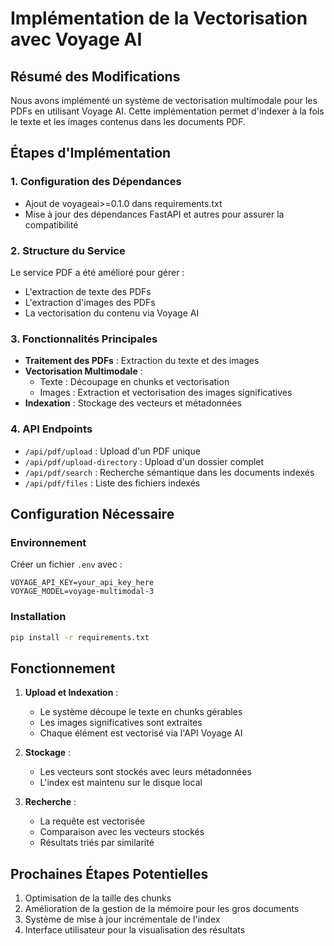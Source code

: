 # Implémentation de la Vectorisation avec Voyage AI

## Résumé des Modifications

Nous avons implémenté un système de vectorisation multimodale pour les PDFs en utilisant Voyage AI. Cette implémentation permet d'indexer à la fois le texte et les images contenus dans les documents PDF.

## Étapes d'Implémentation

### 1. Configuration des Dépendances
- Ajout de voyageai>=0.1.0 dans requirements.txt
- Mise à jour des dépendances FastAPI et autres pour assurer la compatibilité

### 2. Structure du Service
Le service PDF a été amélioré pour gérer :
- L'extraction de texte des PDFs
- L'extraction d'images des PDFs
- La vectorisation du contenu via Voyage AI

### 3. Fonctionnalités Principales
- **Traitement des PDFs** : Extraction du texte et des images
- **Vectorisation Multimodale** : 
  - Texte : Découpage en chunks et vectorisation
  - Images : Extraction et vectorisation des images significatives
- **Indexation** : Stockage des vecteurs et métadonnées

### 4. API Endpoints
- `/api/pdf/upload` : Upload d'un PDF unique
- `/api/pdf/upload-directory` : Upload d'un dossier complet
- `/api/pdf/search` : Recherche sémantique dans les documents indexés
- `/api/pdf/files` : Liste des fichiers indexés

## Configuration Nécessaire

### Environnement
Créer un fichier `.env` avec :
```env
VOYAGE_API_KEY=your_api_key_here
VOYAGE_MODEL=voyage-multimodal-3
```

### Installation
```bash
pip install -r requirements.txt
```

## Fonctionnement

1. **Upload et Indexation** :
   - Le système découpe le texte en chunks gérables
   - Les images significatives sont extraites
   - Chaque élément est vectorisé via l'API Voyage AI

2. **Stockage** :
   - Les vecteurs sont stockés avec leurs métadonnées
   - L'index est maintenu sur le disque local

3. **Recherche** :
   - La requête est vectorisée
   - Comparaison avec les vecteurs stockés
   - Résultats triés par similarité

## Prochaines Étapes Potentielles

1. Optimisation de la taille des chunks
2. Amélioration de la gestion de la mémoire pour les gros documents
3. Système de mise à jour incrémentale de l'index
4. Interface utilisateur pour la visualisation des résultats
